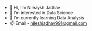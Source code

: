 - 👋 Hi, I’m Nileaysh Jadhav
- 👀 I’m interested in Data Science
- 🌱 I’m currently learning Data Analysis
- 📫 Email - nileshjadhav991@gmail.com

<!---
nileaysh28/nileaysh28 is a ✨ special ✨ repository because its `README.md` (this file) appears on your GitHub profile.
You can click the Preview link to take a look at your changes.
--->
